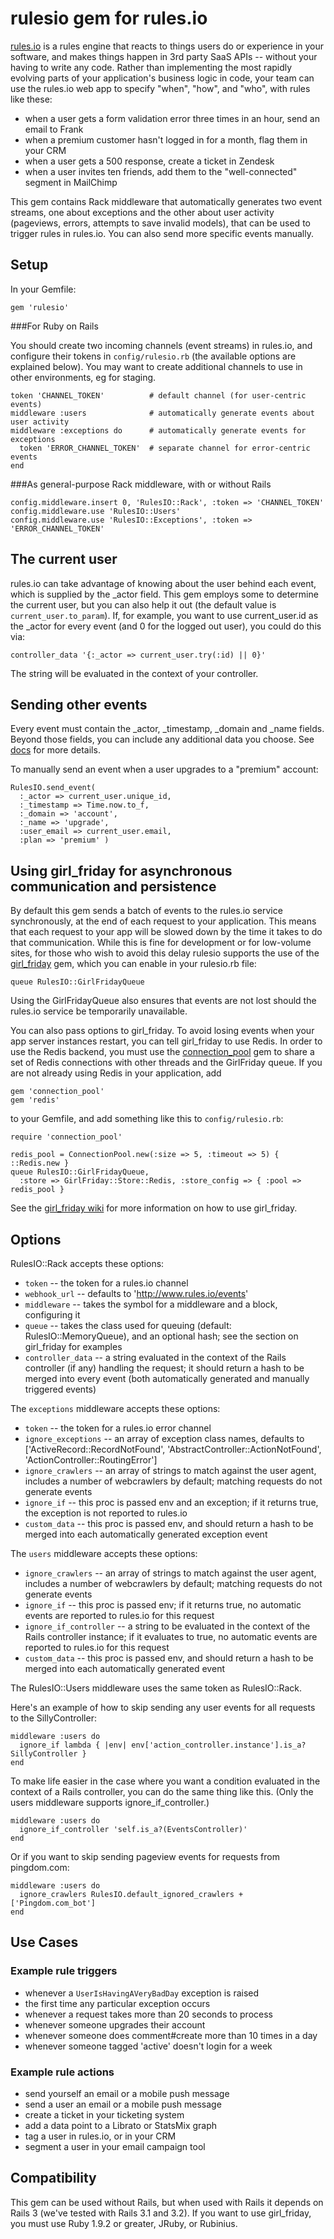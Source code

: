 rulesio gem for rules.io
=========

[rules.io](http://rules.io) is a rules engine that reacts to things users do or experience in your software, and makes things happen in 3rd party SaaS APIs -- without your having to write any code. Rather than implementing the most rapidly evolving parts of your application's business logic in code, your team can use the rules.io web app to specify "when", "how", and "who", with rules like these:

* when a user gets a form validation error three times in an hour, send an email to Frank
* when a premium customer hasn't logged in for a month, flag them in your CRM
* when a user gets a 500 response, create a ticket in Zendesk
* when a user invites ten friends, add them to the "well-connected" segment in MailChimp

This gem contains Rack middleware that automatically generates two event streams, one about exceptions and the other about user activity (pageviews, errors, attempts to save invalid models), that can be used to trigger rules in rules.io. You can also send more specific events manually.

Setup
-----

In your Gemfile:

    gem 'rulesio'

###For Ruby on Rails

You should create two incoming channels (event streams) in rules.io, and configure their tokens in `config/rulesio.rb` (the available options are explained below). You may want to create additional channels to use in other environments, eg for staging.

    token 'CHANNEL_TOKEN'          # default channel (for user-centric events)
    middleware :users              # automatically generate events about user activity
    middleware :exceptions do      # automatically generate events for exceptions
      token 'ERROR_CHANNEL_TOKEN'  # separate channel for error-centric events
    end
    
###As general-purpose Rack middleware, with or without Rails

    config.middleware.insert 0, 'RulesIO::Rack', :token => 'CHANNEL_TOKEN'
    config.middleware.use 'RulesIO::Users'
    config.middleware.use 'RulesIO::Exceptions', :token => 'ERROR_CHANNEL_TOKEN'

The current user
----------------

rules.io can take advantage of knowing about the user behind each event, which is supplied by the \_actor field. This gem employs some to determine the current user, but you can also help it out (the default value is `current_user.to_param`). If, for example, you want to use current_user.id as the \_actor for every event (and 0 for the logged out user), you could do this via:

    controller_data '{:_actor => current_user.try(:id) || 0}'

The string will be evaluated in the context of your controller.

Sending other events
--------------------

Every event must contain the \_actor, \_timestamp, \_domain and \_name fields. Beyond those fields, you can include any additional data you choose. See [docs](http://rules.io/docs) for more details.

To manually send an event when a user upgrades to a "premium" account:

    RulesIO.send_event(
      :_actor => current_user.unique_id,
      :_timestamp => Time.now.to_f,
      :_domain => 'account',
      :_name => 'upgrade',
      :user_email => current_user.email,
      :plan => 'premium' )

Using girl_friday for asynchronous communication and persistence
-----------------

By default this gem sends a batch of events to the rules.io service synchronously, at the end of each request to your application. This means that each request to your app will be slowed down by the time it takes to do that communication. While this is fine for development or for low-volume sites, for those who wish to avoid this delay rulesio supports the use of the [girl_friday](https://github.com/mperham/girl_friday) gem, which you can enable in your rulesio.rb file:

    queue RulesIO::GirlFridayQueue

Using the GirlFridayQueue also ensures that events are not lost should the rules.io service be temporarily unavailable.

You can also pass options to girl_friday. To avoid losing events when your app server instances restart, you can tell girl_friday to use Redis. In order to use the Redis backend, you must use the [connection_pool](https://github.com/mperham/connection_pool) gem to share a set of Redis connections with other threads and the GirlFriday queue. If you are not already using Redis in your application, add

    gem 'connection_pool'
    gem 'redis'

to your Gemfile, and add something like this to `config/rulesio.rb`:

    require 'connection_pool'
    
    redis_pool = ConnectionPool.new(:size => 5, :timeout => 5) { ::Redis.new }
    queue RulesIO::GirlFridayQueue, 
      :store => GirlFriday::Store::Redis, :store_config => { :pool => redis_pool }

See the [girl_friday wiki](https://github.com/mperham/girl_friday/wiki) for more information on how to use girl_friday.

Options
-------

RulesIO::Rack accepts these options:

* `token` -- the token for a rules.io channel
* `webhook_url` -- defaults to 'http://www.rules.io/events'
* `middleware` -- takes the symbol for a middleware and a block, configuring it
* `queue` -- takes the class used for queuing (default: RulesIO::MemoryQueue), and an optional hash; see the section on girl_friday for examples
* `controller_data` -- a string evaluated in the context of the Rails controller (if any) handling the request; it should return a hash to be merged into every event (both automatically generated and manually triggered events)

The `exceptions` middleware accepts these options:

* `token` -- the token for a rules.io error channel
* `ignore_exceptions` -- an array of exception class names, defaults to ['ActiveRecord::RecordNotFound', 'AbstractController::ActionNotFound', 'ActionController::RoutingError']
* `ignore_crawlers` -- an array of strings to match against the user agent, includes a number of webcrawlers by default; matching requests do not generate events
* `ignore_if` -- this proc is passed env and an exception; if it returns true, the exception is not reported to rules.io
* `custom_data` -- this proc is passed env, and should return a hash to be merged into each automatically generated exception event

The `users` middleware accepts these options:

* `ignore_crawlers` -- an array of strings to match against the user agent, includes a number of webcrawlers by default; matching requests do not generate events
* `ignore_if` -- this proc is passed env; if it returns true, no automatic events are reported to rules.io for this request
* `ignore_if_controller` -- a string to be evaluated in the context of the Rails controller instance; if it evaluates to true, no automatic events are reported to rules.io for this request
* `custom_data` -- this proc is passed env, and should return a hash to be merged into each automatically generated event

The RulesIO::Users middleware uses the same token as RulesIO::Rack.

Here's an example of how to skip sending any user events for all requests to the SillyController:

    middleware :users do
      ignore_if lambda { |env| env['action_controller.instance'].is_a? SillyController }
    end

To make life easier in the case where you want a condition evaluated in the context of a Rails controller, you can do the same thing like this. (Only the users middleware supports ignore_if_controller.)

    middleware :users do
      ignore_if_controller 'self.is_a?(EventsController)'
    end

Or if you want to skip sending pageview events for requests from pingdom.com:

    middleware :users do
      ignore_crawlers RulesIO.default_ignored_crawlers + ['Pingdom.com_bot']
    end

Use Cases
---------

### Example rule triggers

* whenever a `UserIsHavingAVeryBadDay` exception is raised
* the first time any particular exception occurs
* whenever a request takes more than 20 seconds to process
* whenever someone upgrades their account
* whenever someone does comment#create more than 10 times in a day
* whenever someone tagged 'active' doesn't login for a week

### Example rule actions

* send yourself an email or a mobile push message
* send a user an email or a mobile push message
* create a ticket in your ticketing system
* add a data point to a Librato or StatsMix graph
* tag a user in rules.io, or in your CRM
* segment a user in your email campaign tool

Compatibility
-------------

This gem can be used without Rails, but when used with Rails it depends on Rails 3 (we've tested with Rails 3.1 and 3.2). If you want to use girl_friday, you must use Ruby 1.9.2 or greater, JRuby, or Rubinius.

